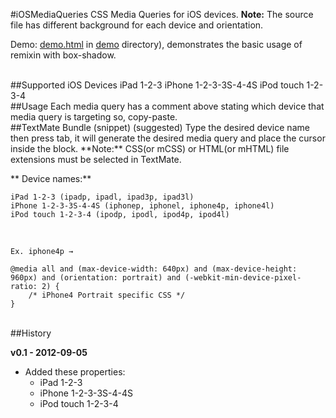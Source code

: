 #iOSMediaQueries
CSS Media Queries for iOS devices. **Note:** The source file has different background for each device and orientation.

Demo: [demo.html](https://github.com/ialphan/iOSMediaQueries/blob/master/demo/demo.html) in [demo](https://github.com/ialphan/iOSMediaQueries/tree/master/demo) directory), demonstrates the basic usage of remixin with box-shadow.

<br />
##Supported iOS Devices
	iPad 1-2-3
	iPhone 1-2-3-3S-4-4S
	iPod touch 1-2-3-4

<br />
##Usage
Each media query has a comment above stating which device that media query is targeting so, copy-paste.

<br />
##TextMate Bundle (snippet) (suggested)
Type the desired device name then press tab, it will generate the desired media query and place the cursor inside the block. **Note:** CSS(or mCSS) or HTML(or mHTML) file extensions must be selected in TextMate. 

** Device names:**

	iPad 1-2-3 (ipadp, ipadl, ipad3p, ipad3l)
	iPhone 1-2-3-3S-4-4S (iphonep, iphonel, iphone4p, iphone4l)
	iPod touch 1-2-3-4 (ipodp, ipodl, ipod4p, ipod4l)

<br />
	
	Ex. iphone4p →
	
	@media all and (max-device-width: 640px) and (max-device-height: 960px) and (orientation: portrait) and (-webkit-min-device-pixel-ratio: 2) {
		/* iPhone4 Portrait specific CSS */
	}

<br />
##History

**v0.1 - 2012-09-05**


* Added these properties:
  * iPad 1-2-3
  * iPhone 1-2-3-3S-4-4S
  * iPod touch 1-2-3-4
